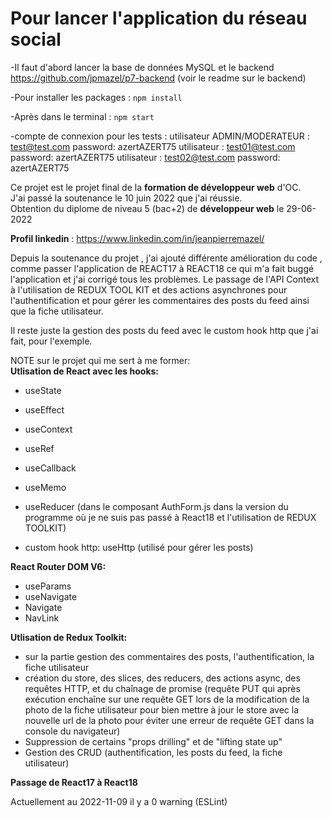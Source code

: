 # Pour lancer l'application du réseau social
-Il faut d'abord lancer la base de données MySQL et le backend https://github.com/jpmazel/p7-backend (voir le readme sur le backend)

-Pour installer les packages : `npm install`

-Après dans le terminal :  `npm start`

-compte de connexion pour les tests :
utilisateur ADMIN/MODERATEUR : test@test.com    password: azertAZERT75 
utilisateur                  : test01@test.com  password: azertAZERT75
utilisateur                  : test02@test.com  password: azertAZERT75

Ce projet est le projet final de la __formation de développeur web__ d'OC.   
J'ai passé la soutenance le 10 juin 2022 que j'ai réussie.  
Obtention du diplome de niveau 5 (bac+2) de __développeur web__ le 29-06-2022

__Profil linkedin__ : https://www.linkedin.com/in/jeanpierremazel/

Depuis la soutenance du projet , j'ai ajouté différente amélioration du code , comme passer l'application de REACT17 à REACT18 ce qui m'a fait buggé l'application et j'ai corrigé tous les problèmes.
Le passage de l'API Context à l'utilisation de REDUX TOOL KIT et des actions asynchrones pour l'authentification et pour gérer les commentaires des posts du feed ainsi que la fiche utilisateur.

Il reste juste la gestion des posts du feed avec le custom hook http que j'ai fait, pour l'exemple.

NOTE sur le projet qui me sert à me former:  
__Utlisation de React avec les hooks:__
  * useState
  * useEffect
  * useContext
  * useRef
  * useCallback
  * useMemo
  * useReducer (dans le composant AuthForm.js dans la version du programme où je ne suis pas passé à React18 et l'utilisation de REDUX TOOLKIT)
    
  * custom hook http: useHttp (utilisé pour gérer les posts)

__React Router DOM V6:__ 
  * useParams
  * useNavigate
  * Navigate 
  * NavLink

  __Utlisation de Redux Toolkit:__
  * sur la partie gestion des commentaires des posts, l'authentification, la fiche utilisateur
  * création du store, des slices, des reducers, des actions async, des requêtes HTTP, et du chaînage de promise (requête PUT qui après exécution enchaîne sur une requête GET lors de la modification de la photo de la fiche utilisateur pour bien mettre à jour le store avec la nouvelle url de la photo pour éviter une erreur de requête GET dans la console du navigateur)
  * Suppression de certains "props drilling" et de "lifting state up"
  * Gestion des CRUD (authentification, les posts du feed, la fiche utilisateur)

  __Passage de React17 à React18__

Actuellement au 2022-11-09 il y a 0 warning (ESLint)
